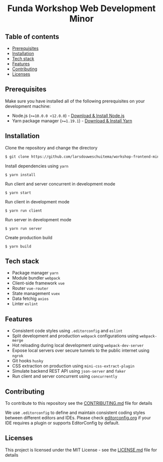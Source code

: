 <div align="center">
  <h1>Funda Workshop Web Development Minor</h1>
</div>

## Table of contents

- [Prerequisites](#prerequisites)
- [Installation](#installation)
- [Tech stack](#tech-stack)
- [Features](#features)
- [Contributing](#contributing)
- [Licenses](#licenses)

## Prerequisites

Make sure you have installed all of the following prerequisites on your development machine:

- Node.js (`>=10.0.0 <12.0.0`) - [Download & Install Node.js](https://nodejs.org/en/download/)
- Yarn package manager (`>=1.19.1`) - [Download & Install Yarn](https://yarnpkg.com/en/docs/install#mac-stable)

## Installation

Clone the repository and change the directory

```bash
$ git clone https://github.com/larsdouweschuitema/workshop-frontend-minor.git && cd workshop-frontend-minor
```

Install dependencies using `yarn`
```
$ yarn install
```

Run client and server concurrent in development mode

```
$ yarn start
```

Run client in development mode

```
$ yarn run client
```

Run server in development mode

```
$ yarn run server
```

Create production build

```
$ yarn build
```

## Tech stack

- Package manager `yarn`
- Module bundler `webpack`
- Client-side framework `vue`
- Router `vue-router`
- State management `vuex`
- Data fetchig `axios`
- Linter `eslint`

## Features

- Consistent code styles using `.editorconfig` and `eslint`
- Split development and production `webpack` configurations using `webpack-merge`
- Hot reloading during local development using `webpack-dev-server`
- Expose local servers over secure tunnels to the public internet using `ngrok`
- Git hooks `husky`
- CSS extraction on production using `mini-css-extract-plugin`
- Simulate backend REST API using `json-server` and `faker`
- Run client and server concurrent using `concurrently`

## Contributing

To contribute to this repository see the [CONTRIBUTING.md](CONTRIBUTING.md) file for details

We use `.editorconfig` to define and maintain consistent coding styles between different editors and IDEs.
Please check [editorconfig.org](https://www.editorconfig.org) if your IDE requires a plugin or supports EditorConfig by default.

## Licenses

This project is licensed under the MIT License - see the [LICENSE.md](LICENSE.md) file for details
